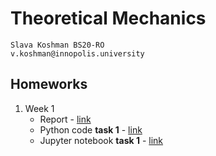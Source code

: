 # Theoretical Mechanics

```
Slava Koshman BS20-RO
v.koshman@innopolis.university
```

## Homeworks
1. Week 1
    * Report - [link](week01/README.md) 
    * Python code **task 1** - [link](week01/task1.py)
    * Jupyter notebook **task 1** - [link](week01/Homework%20week%201%20task%201.ipynb)